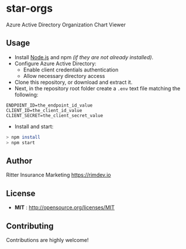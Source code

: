 # star-orgs

Azure Active Directory Organization Chart Viewer

## Usage

- Install [Node.js](https://nodejs.org) and npm *(if they are not already installed)*.
- Configure Azure Active Directory:
  - Enable client credentials authentication
  - Allow necessary directory access
- Clone this repository, or download and extract it.
- Next, in the repository root folder create a `.env` text file matching the following:

```
ENDPOINT_ID=the_endpoint_id_value
CLIENT_ID=the_client_id_value
CLIENT_SECRET=the_client_secret_value
```

- Install and start:

```sh
> npm install
> npm start
```

## Author

Ritter Insurance Marketing https://rimdev.io

## License

- **MIT** : http://opensource.org/licenses/MIT

## Contributing

Contributions are highly welcome!
